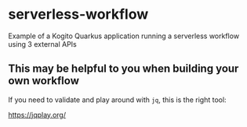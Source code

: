 # serverless-workflow

Example of a Kogito Quarkus application running a serverless workflow using 3 external APIs

## This may be helpful to you when building your own workflow

If you need to validate and play around with `jq`, this is the right tool:

https://jqplay.org/
